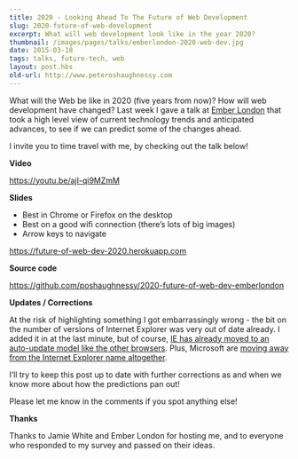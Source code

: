 ```yaml
---
title: 2020 - Looking Ahead To The Future of Web Development
slug: 2020-future-of-web-development
excerpt: What will web development look like in the year 2020?
thumbnail: /images/pages/talks/emberlondon-2020-web-dev.jpg
date: 2015-03-18
tags: talks, future-tech, web
layout: post.hbs
old-url: http://www.peteroshaughnessy.com
---
```


What will the Web be like in 2020 (five years from now)? How will web
development have changed? Last week I gave a talk at [Ember
London](http://www.meetup.com/London-Emberjs-User-Group/events/218940841/) that
took a high level view of current technology trends and anticipated
advances, to see if we can predict some of the changes ahead.

I invite you to time travel with me, by checking out the talk below!

**Video**

<https://youtu.be/ajI-qi9MZmM>

**Slides**

- Best in Chrome or Firefox on the desktop
- Best on a good wifi connection (there’s lots of big images)
- Arrow keys to navigate

<https://future-of-web-dev-2020.herokuapp.com>

**Source code**

<https://github.com/poshaughnessy/2020-future-of-web-dev-emberlondon>

**Updates / Corrections**

At the risk of highlighting something I got embarrassingly wrong - the
bit on the number of versions of Internet Explorer was very out of date
already. I added it in at the last minute, but of course, [IE has
already moved to an auto-update model like the other
browsers](http://www.geek.com/news/microsoft-decides-to-automatically-update-internet-explorer-for-everyone-1449517/).
Plus, Microsoft are [moving away from the Internet Explorer name
altogether](http://www.theverge.com/2015/3/17/8230631/microsoft-is-killing-off-the-internet-explorer-brand).

I’ll try to keep this post up to date with further corrections as and
when we know more about how the predictions pan out!

Please let me know in the comments if you spot anything else!

**Thanks**

Thanks to Jamie White and Ember London for hosting me, and to everyone
who responded to my survey and passed on their ideas.
